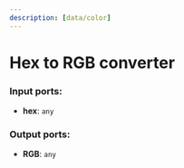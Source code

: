 ```yaml
---
description: [data/color]
---
```


# Hex to RGB converter

### Input ports:

* __hex__: ` any `

### Output ports:

* __RGB__: ` any `

